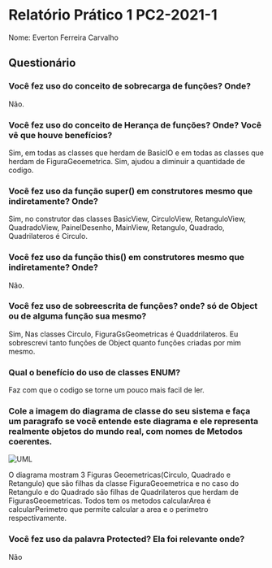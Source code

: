 # Relatório Prático 1 PC2-2021-1
Nome: Everton Ferreira Carvalho

## Questionário

### Você fez uso do conceito de sobrecarga de funções? Onde?
Não.

### Você fez uso do conceito de Herança de funções? Onde? Você vê que houve benefícios?
Sim, em todas as classes que herdam de BasicIO e em todas as classes que herdam de FiguraGeoemetrica. Sim, ajudou a diminuir a quantidade de codigo.

### Você fez uso da função super() em construtores mesmo que indiretamente? Onde?
Sim, no construtor das classes BasicView, CirculoView, RetanguloView, QuadradoView, PainelDesenho, MainView, Retangulo, Quadrado, Quadrilateros é Circulo.

### Você fez uso da função this() em construtores mesmo que indiretamente? Onde?
Não.

### Você fez uso de sobreescrita de funções? onde? só de Object ou de alguma função sua mesmo?
Sim, Nas classes Circulo, FiguraGsGeometricas é Quaddrilateros. Eu sobrescrevi tanto funções de Object quanto funções criadas por mim mesmo.

### Qual o benefício do uso de classes ENUM?
Faz com que o codigo se torne um pouco mais facil de ler.

### Cole a imagem do diagrama de classe do seu sistema e faça um paragrafo se você entende este diagrama e ele representa realmente objetos do mundo real, com nomes de Metodos coerentes.
![UML](/resources/img/FigurasUML, "Diagrama de Classe Figura")

O diagrama mostram 3 Figuras Geoemetricas(Circulo, Quadrado e Retangulo) que são filhas da classe FiguraGeoemetrica e no caso do Retangulo e do Quadrado são filhas de Quadrilateros que herdam de FigurasGeoemetricas. Todos tem os metodos calcularArea é calcularPerimetro que permite calcular a area e o perimetro respectivamente.

### Você fez uso da palavra Protected? Ela foi relevante onde?
Não
